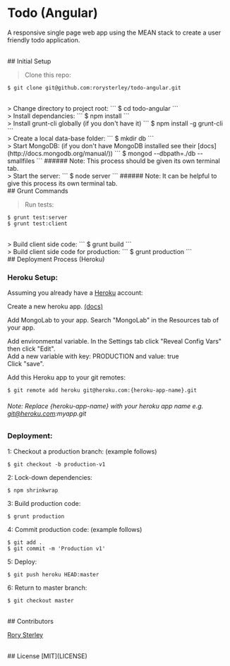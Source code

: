 # Todo (Angular)
A responsive single page web app using the MEAN stack to create a user friendly todo application.

<br>
## Initial Setup

> Clone this repo:
```
$ git clone git@github.com:rorysterley/todo-angular.git
```

<br>
> Change directory to project root:
```
$ cd todo-angular
```

<br>
> Install dependancies:
```
$ npm install
```

<br>
> Install grunt-cli globally (if you don't have it)
```
$ npm install -g grunt-cli
```

<br>
> Create a local data-base folder:
```
$ mkdir db
```

<br>
> Start MongoDB:  (if you don't have MongoDB installed see their [docs](http://docs.mongodb.org/manual/))
```
$ mongod --dbpath=./db --smallfiles
```
###### Note: This process should be given its own terminal tab.

<br>
> Start the server:
```
$ node server
```
###### Note: It can be helpful to give this process its own terminal tab.


<br>
## Grunt Commands

> Run tests:
```
$ grunt test:server
$ grunt test:client
```

<br>
> Build client side code:
```
$ grunt build
```

<br>
> Build client side code for production:
```
$ grunt production
```

<br>
## Deployment Process (Heroku)

### Heroku Setup:
Assuming you already have a [Heroku](//www.heroku.com) account:<br>

Create a new heroku app. [(docs)](//devcenter.heroku.com/articles/getting-started-with-nodejs#introduction)<br>

Add MongoLab to your app. Search "MongoLab" in the Resources tab of your app.<br>

Add environmental variable. In the Settings tab click "Reveal Config Vars"
then click "Edit".<br>
Add a new variable with key: PRODUCTION and value: true<br>
Click "save".<br>

Add this Heroku app to your git remotes:
```
$ git remote add heroku git@heroku.com:{heroku-app-name}.git
```
###### Note: Replace {heroku-app-name} with your heroku app name e.g. git@heroku.com:myapp.git

### Deployment:

1: Checkout a production branch: (example follows)
```
$ git checkout -b production-v1
```

2: Lock-down dependencies:
```
$ npm shrinkwrap
```

3: Build production code:
```
$ grunt production
```

4: Commit production code: (example follows)
```
$ git add .
$ git commit -m 'Production v1'
```

5: Deploy:
```
$ git push heroku HEAD:master
```

6: Return to master branch:
```
$ git checkout master
```

<br>
## Contributors

[Rory Sterley](//github.com/rorysterley)<br>


<br>
## License
[MIT](LICENSE)
